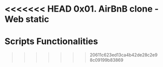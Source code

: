 <<<<<<< HEAD
0x01. AirBnB clone - Web static
=======
# Scripts Functionalities
>>>>>>> 20611c623ed13ca4b42de28c2e98c09199b83869
